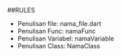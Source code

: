 ##RULES

- Penulisan file: nama_file.dart
- Penulisan Func: namaFunc
- Penulisan Variabel: namaVariable
- Penulisan Class: NamaClass